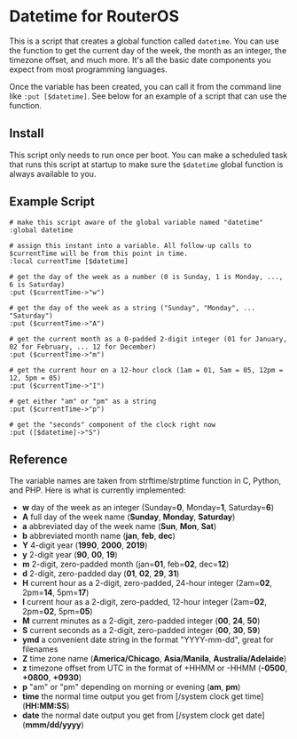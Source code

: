 # Datetime for RouterOS
This is a script that creates a global function called `datetime`. You can use the function to get the current day of the week, the month as an integer, the timezone offset, and much more. It's all the basic date components you expect from most programming languages.

Once the variable has been created, you can call it from the command line like `:put [$datetime]`. See below for an example of a script that can use the function.

## Install
This script only needs to run once per boot. You can make a scheduled task that runs this script at startup to make sure the `$datetime` global function is always available to you.

## Example Script
```
# make this script aware of the global variable named "datetime"
:global datetime

# assign this instant into a variable. All follow-up calls to $currentTime will be from this point in time.
:local currentTime [$datetime]

# get the day of the week as a number (0 is Sunday, 1 is Monday, ..., 6 is Saturday)
:put ($currentTime->"w")

# get the day of the week as a string ("Sunday", "Monday", ... "Saturday")
:put ($currentTime->"A")

# get the current month as a 0-padded 2-digit integer (01 for January, 02 for February, ... 12 for December)
:put ($currentTime->"m")

# get the current hour on a 12-hour clock (1am = 01, 5am = 05, 12pm = 12, 5pm = 05)
:put ($currentTime->"I")

# get either "am" or "pm" as a string
:put ($currentTime->"p")

# get the "seconds" component of the clock right now
:put ([$datetime]->"S")
```

## Reference
The variable names are taken from strftime/strptime function in C, Python, and PHP. Here is what is currently implemented:
  * **w** day of the week as an integer (Sunday=**0**, Monday=**1**, Saturday=**6**)
  * **A** full day of the week name (**Sunday**, **Monday**, **Saturday**)
  * **a** abbreviated day of the week name (**Sun**, **Mon**, **Sat**)
  * **b** abbreviated month name (**jan**, **feb**, **dec**)
  * **Y** 4-digit year (**1990**, **2000**, **2019**)
  * **y** 2-digit year (**90**, **00**, **19**)
  * **m** 2-digit, zero-padded month (jan=**01**, feb=**02**, dec=**12**)
  * **d** 2-digit, zero-padded day (**01**, **02**, **29**, **31**)
  * **H** current hour as a 2-digit, zero-padded, 24-hour integer (2am=**02**, 2pm=**14**, 5pm=**17**)
  * **I** current hour as a 2-digit, zero-padded, 12-hour integer (2am=**02**, 2pm=**02**, 5pm=**05**)
  * **M** current minutes as a 2-digit, zero-padded integer (**00**, **24**, **50**)
  * **S** current seconds as a 2-digit, zero-padded integer (**00**, **30**, **59**)
  * **ymd** a convenient date string in the format "YYYY-mm-dd", great for filenames
  * **Z** time zone name (**America/Chicago**, **Asia/Manila**, **Australia/Adelaide**)
  * **z** timezone offset from UTC in the format of +HHMM or -HHMM (**-0500**, **+0800**, **+0930**)
  * **p** "am" or "pm" depending on morning or evening (**am**, **pm**)
  * **time** the normal time output you get from [/system clock get time] (**HH:MM:SS**)
  * **date** the normal date output you get from [/system clock get date] (**mmm/dd/yyyy**)
  
